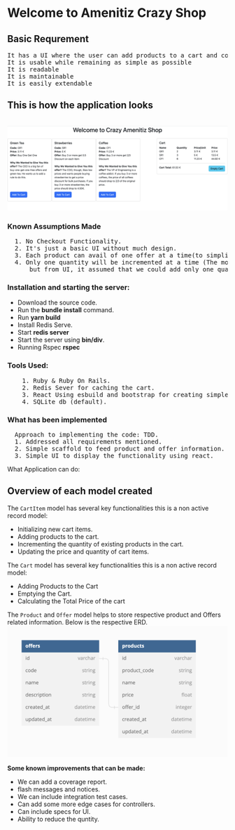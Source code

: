 <h1> Welcome to Amenitiz Crazy Shop</h1>
<h2> Basic Requrement </h2>
<pre>
It has a UI where the user can add products to a cart and compute the total price (it can be a simple CLI)
It is usable while remaining as simple as possible
It is readable
It is maintainable
It is easily extendable
</pre>
<h2>This is how the application looks</h2> <br/>
  
<img src='https://github.com/rvkrish/AmenitizCrazyShop/blob/7d3fdb3e621d11139101fa5cf99a50af2a8da745/public/Screenshot%202023-11-09%20at%205.56.11%20PM.png' width='900'>

<h3> Known Assumptions Made </h3>
<pre>
  1. No Checkout Functionality.
  2. It's just a basic UI without much design.
  3. Each product can avail of one offer at a time(to simplify the implementation)
  4. Only one quantity will be incremented at a time (The model level provided the ability to add multiple quantities, 
      but from UI, it assumed that we could add only one quantity)
</pre>


<h3> Installation and starting the server: </h3>

- Download the source code.
- Run the **bundle install** command.
- Run **yarn build**
- Install Redis Serve.
- Start **redis server**
- Start the server using **bin/div**.
- Running Rspec **rspec**

<h3>Tools Used: </h3>
<pre>
    1. Ruby & Ruby On Rails.
    2. Redis Sever for caching the cart.
    3. React Using esbuild and bootstrap for creating simple UI.
    4. SQLite db (default).
</pre>
<h3> What has been implemented</h3>
<pre>
  Approach to implementing the code: TDD.
  1. Addressed all requirements mentioned.
  2. Simple scaffold to feed product and offer information.
  3. Simple UI to display the functionality using react.
</pre>
  What Application can do:


## Overview of each model created

The `CartItem` model has several key functionalities this is a non active record model:

- Initializing new cart items.
- Adding products to the cart.
- Incrementing the quantity of existing products in the cart.
- Updating the price and quantity of cart items.

The `Cart` model has several key functionalities this is a non active record model:

- Adding Products to the Cart
- Emptying the Cart.
- Calculating the Total Price of the cart
  
The `Product` and `Offer` model  helps to store respective product and Offers related information. Below is the respective ERD. <br/> 
<img src='https://github.com/rvkrish/AmenitizCrazyShop/blob/83c3369cd437e47df3a774285847e2edf2bf58b9/public/Screenshot%202023-11-09%20at%206.35.12%20PM.png' width='600'>


**Some known improvements that can be made:**

- We can add a coverage report.
- flash messages and notices.
- We can include integration test cases.
- Can add some more edge cases for controllers.
- Can include specs for UI.
- Ability to reduce the quntity.
  
